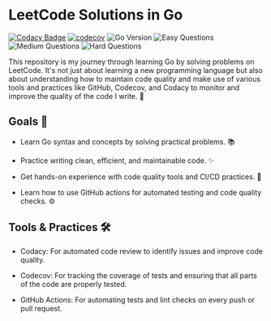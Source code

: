 # LeetCode Solutions in Go

[![Codacy Badge](https://app.codacy.com/project/badge/Grade/7bca3816a170439fb1efb4e84d330f8d)](https://app.codacy.com/gh/firattamur/leetcode-go/dashboard?utm_source=gh&utm_medium=referral&utm_content=&utm_campaign=Badge_grade)
[![codecov](https://codecov.io/gh/firattamur/leetcode-go/graph/badge.svg?token=PNRQNBUZBQ)](https://codecov.io/gh/firattamur/leetcode-go)
![Go Version](https://img.shields.io/badge/go-1.21.4-blue.svg)
![Easy Questions](https://img.shields.io/badge/Easy-2-green.svg)
![Medium Questions](https://img.shields.io/badge/Medium-0-yellow.svg)
![Hard Questions](https://img.shields.io/badge/Hard-0-red.svg)

This repository is my journey through learning Go by solving problems on LeetCode. It's not just about learning a new programming language but also about understanding how to maintain code quality and make use of various tools and practices like GitHub, Codecov, and Codacy to monitor and improve the quality of the code I write. 🚀

## Goals 🎯
- Learn Go syntax and concepts by solving practical problems. 📚

- Practice writing clean, efficient, and maintainable code. ✨

- Get hands-on experience with code quality tools and CI/CD practices. 🔧

- Learn how to use GitHub actions for automated testing and code quality checks. ⚙️

## Tools & Practices 🛠️
- Codacy: For automated code review to identify issues and improve code quality. 

- Codecov: For tracking the coverage of tests and ensuring that all parts of the code are properly tested. 

- GitHub Actions: For automating tests and lint checks on every push or pull request. 



